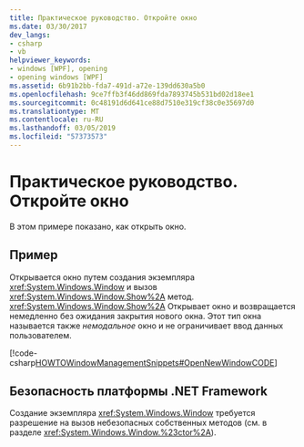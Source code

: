 ```yaml
---
title: Практическое руководство. Откройте окно
ms.date: 03/30/2017
dev_langs:
- csharp
- vb
helpviewer_keywords:
- windows [WPF], opening
- opening windows [WPF]
ms.assetid: 6b91b2bb-fda7-491d-a72e-139dd630a5b0
ms.openlocfilehash: 9ce7ffb3f46dd869fda7893745b531bd02d18ee1
ms.sourcegitcommit: 0c48191d6d641ce88d7510e319cf38c0e35697d0
ms.translationtype: MT
ms.contentlocale: ru-RU
ms.lasthandoff: 03/05/2019
ms.locfileid: "57373573"
---
```

# <a name="how-to-open-a-window"></a>Практическое руководство. Откройте окно
В этом примере показано, как открыть окно.  
  
## <a name="example"></a>Пример  
 Открывается окно путем создания экземпляра <xref:System.Windows.Window> и вызов <xref:System.Windows.Window.Show%2A> метод. <xref:System.Windows.Window.Show%2A> Открывает окно и возвращается немедленно без ожидания закрытия нового окна. Этот тип окна называется также *немодальное* окно и не ограничивает ввод данных пользователем.  
  
 [!code-csharp[HOWTOWindowManagementSnippets#OpenNewWindowCODE](~/samples/snippets/csharp/VS_Snippets_Wpf/HOWTOWindowManagementSnippets/CSharp/MainWindow.xaml.cs#opennewwindowcode)]
   
  
## <a name="net-framework-security"></a>Безопасность платформы .NET Framework  
 Создание экземпляра <xref:System.Windows.Window> требуется разрешение на вызов небезопасных собственных методов (см. в разделе <xref:System.Windows.Window.%23ctor%2A>).
